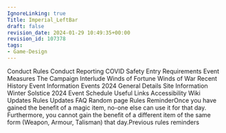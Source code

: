 ```yaml
---
IgnoreLinking: true
Title: Imperial_LeftBar
draft: false
revision_date: 2024-01-29 10:49:35+00:00
revision_id: 107378
tags:
- Game-Design
---
```


Conduct Rules
  Conduct
  Reporting
  COVID Safety
  Entry Requirements
  Event Measures
  The Campaign
  Interlude
  Winds of Fortune
  Winds of War
  Recent History
  Event Information
  Events 2024
  General Details
  Site Information
  Winter Solstice 2024
  Event Schedule
  Useful Links
  Accessibility
  Wiki Updates
  Rules Updates
  FAQ
Random page
Rules ReminderOnce you have gained the benefit of a magic item, no-one else can use it for that day. Furthermore, you cannot gain the benefit of a different item of the same form (Weapon, Armour, Talisman) that day.Previous rules reminders